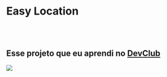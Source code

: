 <h1>Easy Location</h1>
<br>
<br>
<h2>Esse projeto que eu aprendi no <a href="https://rodolfomori.com.br/devclub">DevClub</a></h2>

<img src="https://github.com/igorcarbonin/site-wide/blob/master/img/desktop.png?raw=true" />
